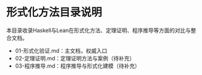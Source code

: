 # 形式化方法目录说明

本目录收录Haskell与Lean在形式化方法、定理证明、程序推导等方面的对比与整合文档。

- 01-形式化验证.md：主文档，权威入口
- 02-定理证明.md：定理证明方法与案例（待补充）
- 03-程序推导.md：程序推导与形式化建模（待补充）

